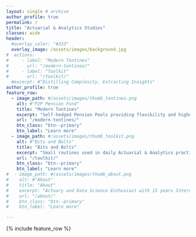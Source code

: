 ```yaml
---
layout: single # archive
author_profile: true
permalink: /
title: "Actuarial & Analytics Studies"
classes: wide
header:
  #overlay_color: "#333"
  overlay_image: /assets/images/background.jpg
#  actions:
#     - label: "Modern Tontines"
#       url: "/modern-tontines/"
#     - label: "Toolkit"
#       url: "/toolkit/"
  #excerpt: #"Distilling Complexity, Extracting Insights"
author_profile: true
feature_row:
  - image_path: #/assets/images/thumb_tontines.png
    alt: #"P2P Pension Fund"
    title: "Modern Tontines"
    excerpt: "Self-hedged Pension Pools providing flexibility and higher returns at low fee"
    url: "/modern-tontines/"
    btn_class: "btn--primary"
    btn_label: "Learn more"
  - image_path: #/assets/images/thumb_toolkit.png
    alt: #"Bits and Bolts"
    title: "Bits and Bolts"
    excerpt: "Small routines used in daily Actuarial & Analytics practice                      "
    url: "/toolkit/"
    btn_class: "btn--primary"
    btn_label: "Learn more"
#  - image_path: #/assets/images/thumb_about.png
#    alt: #"About"
#    title: "About"
#    excerpt: "Actuary and Data Science Enthusiast with 15 years International Experience in Insurance"
#    url: "/about/"
#    btn_class: "btn--primary"
#    btn_label: "Learn more"     

---
```


{% include feature_row %}
